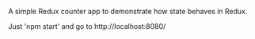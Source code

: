 A simple Redux counter app to demonstrate how state behaves in Redux.

Just 'npm start' and go to http://localhost:8080/
